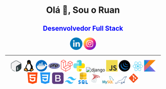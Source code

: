 <div align="center">
	<h1>Olá 👋, Sou o Ruan </h1>
	<h2 style="color:blue">Desenvolvedor Full Stack</h2>
	<div>
		<a href="https://www.linkedin.com/in/ruan-de-moraes-alexandre-771217236/" target="_blank"><img src="images/linkedin.png" width="40" title="Linkedin"/></a>
		<a href="https://www.instagram.com/alexandre.ruan_/" target="_blank"><img src="images/instagram.png" width="40" title="Instagram"/></a>
	</div>
</div>
<hr>
<div align="center">
	<img src="images/bash.png" alt="bash" 				width="37"/> 
	<img src="images/linux.png" alt="linux" 			width="37"/> 
	<img src="images/docker.png" alt="docker" 			width="37"/> 
	<img src="images/php.png" alt="php" 				width="37"/> 
	<img src="images/laravel.png" alt="laravel" 		width="37"/> 
	<img src="images/python.png" alt="python" 			width="37"/> 
	<img src="https://cdn.worldvectorlogo.com/logos/django.svg" alt="django" width="37"/> 
	<img src="images/javascript.png" alt="javascript" 	width="37"/> 
	<img src="images/jquery.png" alt="jquery" 			width="37"/> 
	<img src="images/react.png" alt="react" 			width="37"/> 
	<img src="images/kotlin.png" alt="kotlin" 			width="37"/> 
	<img src="images/html.png" alt="html" 				width="37"/> 
	<img src="images/css.png" alt="css" 				width="37"/> 
	<img src="images/bootstrap.png" alt="bootstrap" 	width="37"/> 
	<img src="images/tailwind.png" alt="tailwind" 		width="37"/> 
	<img src="images/sql.png" alt="sql" 				width="37"/> 
	<img src="images/sql-server.png" alt="sql server" 	width="37"/> 
	<img src="images/my-sql.png" alt="my sql" 			width="37"/> 
	<img src="images/maria-db.png" alt="maria db" 		width="37"/> 
	<img src="images/git.png" alt="git" 				width="37"/> 
</div>
